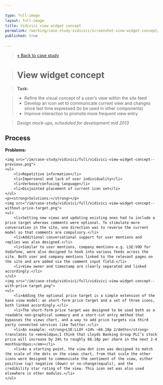 ```yaml
---

type: full-image
layout: full-image
title: Vidivici view widget concept
permalink: /working/case-study-vidivici/screenshot-view-widget-concept/
published: true

---
```


<!-- > [&laquo; previous](/working/case-study-vidivici/screenshot-portfolio-holdings) | [Back to case study](/working/case-study-vidivici/) | [next &raquo;](/working/case-study-vidivici/screenshot-views-chart) -->

> [&laquo; Back to case study](/working/case-study-vidivici/)

> # View widget concept

> **Task:**

> * Refine the visual concept of a user&rsquo;s view within the site feed
> * Develop an icon set to communicate current view and changes since last time expressed (to be used in other components)
> * Improve interaction to promote more frequent view entry

> *Design mock-ups, scheduled for development mid 2013*


<div class="full-image-item">
	<h2>Process</h2>
	<p><strong>Problems:</strong></p>

	<img src="/im/case-study/vidivici/full/vidivici-view-widget-concept--previous.png">
	<ul>
		<li>Repetitive information</li>
		<li>Impersonal and lack of user individuality</li>
		<li>Verbose/confusing language</li>
		<li>Disjointed placement of current icon set</li>
	</ul>
	<p><strong>Solutions:</strong></p>
	<img src="/im/case-study/vidivici/full/vidivici-view-widget-concept--without-price-target.png">
	<ul>
		<li>Setting new views and updating existing ones had to include a price target whereas comments were optional. To stimulate more conversation in the site, one direction was to reverse the current model so that comments are compulsory.</li>
		<li>Additional conversational support for user mentions and replies was also designed.</li>
		<li>Similar to user mentions, company mentions e.g. LSE:VOD for Vodafone, were also designed to hook into various feeds across the site. Both user and company mentions linked to the relevant pages on the site and are added via the comment input field.</li>
		<li>View owner and timestamp are clearly separated and linked accordingly.</li>
	</ul>
	<img src="/im/case-study/vidivici/full/vidivici-view-widget-concept--with-price-target.png">
	<ul>
		<li>Adding the optional price target is a simple extension of the base view model: an short-form price target and a set of three icons, both linked accordingly.</li>
		<li>The short-form price target was designed to be used both as a readable non-graphical summary and a short-cut entry method that bypasses the views chart, and a way to add price targets via third party connected services like Twitter.</li>
		<li>An example: <strong>LSE:LLOY +24% ~66.18p 2/4mths</strong> translates to <em>&ldquo;I think that Lloyds Banking Group PLC’s stock price will increase by 24% to roughly 66.18p per share in the next 2-4 months&rdquo;</em></li>
		<li>As a starting point, the view dot icon was designed to match the scale of the dots on the views chart, from that scale the other icons were designed to communicate the sentiment of the view, either positive (up) negative (down) or no-change(equals), and the credibility star rating of the view. This icon set was also used elsewhere in other modules.</li>
	</ul>
</div>